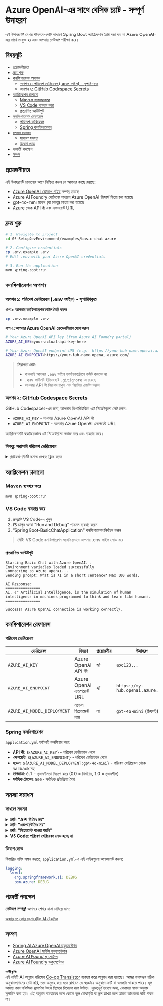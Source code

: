 <!--
CO_OP_TRANSLATOR_METADATA:
{
  "original_hash": "efd82efe50711d7e257eb943151d682c",
  "translation_date": "2025-07-27T13:37:49+00:00",
  "source_file": "02-SetupDevEnvironment/examples/basic-chat-azure/README.md",
  "language_code": "bn"
}
-->
# Azure OpenAI-এর সাথে বেসিক চ্যাট - সম্পূর্ণ উদাহরণ

এই উদাহরণটি দেখায় কীভাবে একটি সাধারণ Spring Boot অ্যাপ্লিকেশন তৈরি করা যায় যা Azure OpenAI-এর সাথে সংযুক্ত হয় এবং আপনার সেটআপ পরীক্ষা করে।

## বিষয়সূচি

- [প্রয়োজনীয়তা](../../../../../02-SetupDevEnvironment/examples/basic-chat-azure)
- [দ্রুত শুরু](../../../../../02-SetupDevEnvironment/examples/basic-chat-azure)
- [কনফিগারেশন অপশন](../../../../../02-SetupDevEnvironment/examples/basic-chat-azure)
  - [অপশন ১: পরিবেশ ভেরিয়েবল (.env ফাইল) - সুপারিশকৃত](../../../../../02-SetupDevEnvironment/examples/basic-chat-azure)
  - [অপশন ২: GitHub Codespace Secrets](../../../../../02-SetupDevEnvironment/examples/basic-chat-azure)
- [অ্যাপ্লিকেশন চালানো](../../../../../02-SetupDevEnvironment/examples/basic-chat-azure)
  - [Maven ব্যবহার করে](../../../../../02-SetupDevEnvironment/examples/basic-chat-azure)
  - [VS Code ব্যবহার করে](../../../../../02-SetupDevEnvironment/examples/basic-chat-azure)
  - [প্রত্যাশিত আউটপুট](../../../../../02-SetupDevEnvironment/examples/basic-chat-azure)
- [কনফিগারেশন রেফারেন্স](../../../../../02-SetupDevEnvironment/examples/basic-chat-azure)
  - [পরিবেশ ভেরিয়েবল](../../../../../02-SetupDevEnvironment/examples/basic-chat-azure)
  - [Spring কনফিগারেশন](../../../../../02-SetupDevEnvironment/examples/basic-chat-azure)
- [সমস্যা সমাধান](../../../../../02-SetupDevEnvironment/examples/basic-chat-azure)
  - [সাধারণ সমস্যা](../../../../../02-SetupDevEnvironment/examples/basic-chat-azure)
  - [ডিবাগ মোড](../../../../../02-SetupDevEnvironment/examples/basic-chat-azure)
- [পরবর্তী পদক্ষেপ](../../../../../02-SetupDevEnvironment/examples/basic-chat-azure)
- [সম্পদ](../../../../../02-SetupDevEnvironment/examples/basic-chat-azure)

## প্রয়োজনীয়তা

এই উদাহরণটি চালানোর আগে নিশ্চিত করুন যে আপনার কাছে রয়েছে:

- [Azure OpenAI সেটআপ গাইড](../../getting-started-azure-openai.md) সম্পন্ন হয়েছে  
- Azure AI Foundry পোর্টালের মাধ্যমে Azure OpenAI রিসোর্স ডিপ্লয় করা হয়েছে  
- gpt-4o-mini মডেল (বা বিকল্প) ডিপ্লয় করা হয়েছে  
- Azure থেকে API কী এবং এন্ডপয়েন্ট URL  

## দ্রুত শুরু

```bash
# 1. Navigate to project
cd 02-SetupDevEnvironment/examples/basic-chat-azure

# 2. Configure credentials
cp .env.example .env
# Edit .env with your Azure OpenAI credentials

# 3. Run the application
mvn spring-boot:run
```

## কনফিগারেশন অপশন

### অপশন ১: পরিবেশ ভেরিয়েবল (.env ফাইল) - সুপারিশকৃত

**ধাপ ১: আপনার কনফিগারেশন ফাইল তৈরি করুন**
```bash
cp .env.example .env
```

**ধাপ ২: আপনার Azure OpenAI ক্রেডেনশিয়াল যোগ করুন**
```bash
# Your Azure OpenAI API key (from Azure AI Foundry portal)
AZURE_AI_KEY=your-actual-api-key-here

# Your Azure OpenAI endpoint URL (e.g., https://your-hub-name.openai.azure.com/)
AZURE_AI_ENDPOINT=https://your-hub-name.openai.azure.com/
```

> **নিরাপত্তা নোট**: 
> - কখনোই আপনার `.env` ফাইল ভার্সন কন্ট্রোলে কমিট করবেন না
> - `.env` ফাইলটি ইতিমধ্যেই `.gitignore`-এ রয়েছে
> - আপনার API কী নিরাপদ রাখুন এবং নিয়মিত রোটেট করুন

### অপশন ২: GitHub Codespace Secrets

GitHub Codespaces-এর জন্য, আপনার রিপোজিটরিতে এই সিক্রেটগুলো সেট করুন:
- `AZURE_AI_KEY` - আপনার Azure OpenAI API কী
- `AZURE_AI_ENDPOINT` - আপনার Azure OpenAI এন্ডপয়েন্ট URL

অ্যাপ্লিকেশনটি স্বয়ংক্রিয়ভাবে এই সিক্রেটগুলো সনাক্ত করে এবং ব্যবহার করে।

### বিকল্প: সরাসরি পরিবেশ ভেরিয়েবল

<details>
<summary>প্ল্যাটফর্ম-নির্দিষ্ট কমান্ড দেখতে ক্লিক করুন</summary>

**Linux/macOS (bash/zsh):**
```bash
export AZURE_AI_KEY=your-actual-api-key-here
export AZURE_AI_ENDPOINT=https://your-hub-name.openai.azure.com/
```

**Windows (Command Prompt):**
```cmd
set AZURE_AI_KEY=your-actual-api-key-here
set AZURE_AI_ENDPOINT=https://your-hub-name.openai.azure.com/
```

**Windows (PowerShell):**
```powershell
$env:AZURE_AI_KEY="your-actual-api-key-here"
$env:AZURE_AI_ENDPOINT="https://your-hub-name.openai.azure.com/"
```
</details>

## অ্যাপ্লিকেশন চালানো

### Maven ব্যবহার করে

```bash
mvn spring-boot:run
```

### VS Code ব্যবহার করে

1. প্রকল্পটি VS Code-এ খুলুন
2. `F5` চাপুন অথবা "Run and Debug" প্যানেল ব্যবহার করুন
3. "Spring Boot-BasicChatApplication" কনফিগারেশন নির্বাচন করুন

> **নোট**: VS Code কনফিগারেশন স্বয়ংক্রিয়ভাবে আপনার .env ফাইল লোড করে

### প্রত্যাশিত আউটপুট

```
Starting Basic Chat with Azure OpenAI...
Environment variables loaded successfully
Connecting to Azure OpenAI...
Sending prompt: What is AI in a short sentence? Max 100 words.

AI Response:
================
AI, or Artificial Intelligence, is the simulation of human intelligence in machines programmed to think and learn like humans.
================

Success! Azure OpenAI connection is working correctly.
```

## কনফিগারেশন রেফারেন্স

### পরিবেশ ভেরিয়েবল

| ভেরিয়েবল | বিবরণ | প্রয়োজনীয় | উদাহরণ |
|-----------|---------|-------------|---------|
| `AZURE_AI_KEY` | Azure OpenAI API কী | হ্যাঁ | `abc123...` |
| `AZURE_AI_ENDPOINT` | Azure OpenAI এন্ডপয়েন্ট URL | হ্যাঁ | `https://my-hub.openai.azure.com/` |
| `AZURE_AI_MODEL_DEPLOYMENT` | মডেল ডিপ্লয়মেন্ট নাম | না | `gpt-4o-mini` (ডিফল্ট) |

### Spring কনফিগারেশন

`application.yml` ফাইলটি কনফিগার করে:
- **API কী**: `${AZURE_AI_KEY}` - পরিবেশ ভেরিয়েবল থেকে
- **এন্ডপয়েন্ট**: `${AZURE_AI_ENDPOINT}` - পরিবেশ ভেরিয়েবল থেকে  
- **মডেল**: `${AZURE_AI_MODEL_DEPLOYMENT:gpt-4o-mini}` - পরিবেশ ভেরিয়েবল থেকে ফallback সহ
- **তাপমাত্রা**: `0.7` - সৃজনশীলতা নিয়ন্ত্রণ করে (0.0 = নির্ধারিত, 1.0 = সৃজনশীল)
- **সর্বাধিক টোকেন**: `500` - সর্বাধিক প্রতিক্রিয়া দৈর্ঘ্য

## সমস্যা সমাধান

### সাধারণ সমস্যা

<details>
<summary><strong>ত্রুটি: "API কী বৈধ নয়"</strong></summary>

- নিশ্চিত করুন যে আপনার `AZURE_AI_KEY` সঠিকভাবে `.env` ফাইলে সেট করা হয়েছে
- API কীটি Azure AI Foundry পোর্টাল থেকে সঠিকভাবে কপি করা হয়েছে কিনা যাচাই করুন
- কীটির চারপাশে অতিরিক্ত স্পেস বা কোটেশন চিহ্ন নেই তা নিশ্চিত করুন
</details>

<details>
<summary><strong>ত্রুটি: "এন্ডপয়েন্ট বৈধ নয়"</strong></summary>

- নিশ্চিত করুন যে আপনার `AZURE_AI_ENDPOINT` সম্পূর্ণ URL অন্তর্ভুক্ত করে (যেমন, `https://your-hub-name.openai.azure.com/`)
- ট্রেইলিং স্ল্যাশের সামঞ্জস্য যাচাই করুন
- এন্ডপয়েন্টটি আপনার Azure ডিপ্লয়মেন্ট অঞ্চলের সাথে মিলে কিনা যাচাই করুন
</details>

<details>
<summary><strong>ত্রুটি: "ডিপ্লয়মেন্ট পাওয়া যায়নি"</strong></summary>

- নিশ্চিত করুন যে আপনার মডেল ডিপ্লয়মেন্ট নামটি Azure-এ ডিপ্লয় করা নামের সাথে সঠিকভাবে মিলে
- মডেলটি সফলভাবে ডিপ্লয় এবং সক্রিয় কিনা যাচাই করুন
- ডিফল্ট ডিপ্লয়মেন্ট নাম ব্যবহার করার চেষ্টা করুন: `gpt-4o-mini`
</details>

<details>
<summary><strong>VS Code: পরিবেশ ভেরিয়েবল লোড হচ্ছে না</strong></summary>

- নিশ্চিত করুন যে আপনার `.env` ফাইলটি প্রকল্পের রুট ডিরেক্টরিতে রয়েছে (যে স্তরে `pom.xml` রয়েছে)
- VS Code-এর ইন্টিগ্রেটেড টার্মিনালে `mvn spring-boot:run` চালানোর চেষ্টা করুন
- নিশ্চিত করুন যে VS Code Java এক্সটেনশন সঠিকভাবে ইনস্টল করা হয়েছে
- লঞ্চ কনফিগারেশনে `"envFile": "${workspaceFolder}/.env"` রয়েছে কিনা যাচাই করুন
</details>

### ডিবাগ মোড

বিস্তারিত লগিং সক্ষম করতে, `application.yml`-এ এই লাইনগুলো আনকমেন্ট করুন:

```yaml
logging:
  level:
    org.springframework.ai: DEBUG
    com.azure: DEBUG
```

## পরবর্তী পদক্ষেপ

**সেটআপ সম্পন্ন!** আপনার শেখার যাত্রা চালিয়ে যান:

[অধ্যায় ৩: কোর জেনারেটিভ AI টেকনিক](../../../03-CoreGenerativeAITechniques/README.md)

## সম্পদ

- [Spring AI Azure OpenAI ডকুমেন্টেশন](https://docs.spring.io/spring-ai/reference/api/clients/azure-openai-chat.html)
- [Azure OpenAI সার্ভিস ডকুমেন্টেশন](https://learn.microsoft.com/azure/ai-services/openai/)
- [Azure AI Foundry পোর্টাল](https://ai.azure.com/)
- [Azure AI Foundry ডকুমেন্টেশন](https://learn.microsoft.com/azure/ai-foundry/how-to/create-projects?tabs=ai-foundry&pivots=hub-project)

**অস্বীকৃতি**:  
এই নথিটি AI অনুবাদ পরিষেবা [Co-op Translator](https://github.com/Azure/co-op-translator) ব্যবহার করে অনুবাদ করা হয়েছে। আমরা যথাসম্ভব সঠিক অনুবাদ প্রদানের চেষ্টা করি, তবে অনুগ্রহ করে মনে রাখবেন যে স্বয়ংক্রিয় অনুবাদে ত্রুটি বা অসঙ্গতি থাকতে পারে। মূল ভাষায় থাকা নথিটিকে প্রামাণিক উৎস হিসেবে বিবেচনা করা উচিত। গুরুত্বপূর্ণ তথ্যের জন্য, পেশাদার মানব অনুবাদ সুপারিশ করা হয়। এই অনুবাদ ব্যবহারের ফলে কোনো ভুল বোঝাবুঝি বা ভুল ব্যাখ্যা হলে আমরা তার জন্য দায়ী থাকব না।